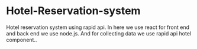 # Hotel-Reservation-system
Hotel reservation system using rapid api.  In here we use react for front end and back end we use node.js. And for collecting data we use rapid api hotel component..
